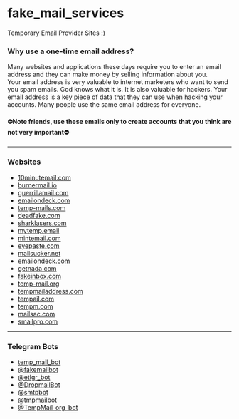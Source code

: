 # fake_mail_services
Temporary Email Provider Sites :) 

### Why use a one-time email address?<br>
Many websites and applications these days require you to enter an email address and they can make money by selling information about you.<br>
Your email address is very valuable to internet marketers who want to send you spam emails. God knows what it is. It is also valuable for hackers. Your email address is a key piece of data that they can use when hacking your accounts. Many people use the same email address for everyone.<br>
#### ⛔️Note friends, use these emails only to create accounts that you think are not very important⛔️<br>

---

### Websites

- [10minutemail.com](https://10minutemail.com/)
- [burnermail.io](https://burnermail.io/)
- [guerrillamail.com](https://www.guerrillamail.com/)
- [emailondeck.com](https://www.emailondeck.com/)
- [temp-mails.com](https://www.temp-mails.com/)
- [deadfake.com](http://deadfake.com/)
- [sharklasers.com](https://www.sharklasers.com/)
- [mytemp.email](https://mytemp.email/)
- [mintemail.com](http://www.mintemail.com/)
- [eyepaste.com](http://www.eyepaste.com/)
- [mailsucker.net](mailsucker.net)
- [emailondeck.com](https://www.emailondeck.com/)
- [getnada.com](https://getnada.com/)
- [fakeinbox.com](http://www.fakeinbox.com/)
- [temp-mail.org](https://temp-mail.org/)
- [tempmailaddress.com](https://www.tempmailaddress.com/)
- [tempail.com](https://tempail.com/)
- [tempm.com](https://tempm.com/)
- [mailsac.com](https://mailsac.com/)
- [smailpro.com](https://smailpro.com/)


---

### Telegram Bots

- [temp_mail_bot](t.me/temp_mail_bot)
- [@fakemailbot](t.me/fakemailbot)
- [@etlgr_bot](t.me/etlgr_bot)
- [@DropmailBot](t.me/DropmailBot)
- [@smtpbot](t.me/smtpbot)
- [@tmpmailbot](t.me/tmpmailbot)
- [@TempMail_org_bot](t.me/TempMail_org_bot)
                                                                                                 




